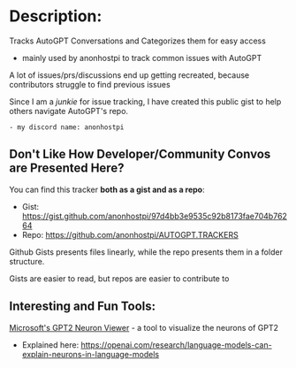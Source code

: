 # Description:
Tracks AutoGPT Conversations and Categorizes them for easy access
- mainly used by anonhostpi to track common issues with AutoGPT

A lot of issues/prs/discussions end up getting recreated, because contributors struggle to find previous issues

Since I am a _junkie_ for issue tracking, I have created this public gist to help others navigate AutoGPT's repo.

    - my discord name: anonhostpi 

## Don't Like How Developer/Community Convos are Presented Here?

You can find this tracker **both as a gist and as a repo**:
- Gist: https://gist.github.com/anonhostpi/97d4bb3e9535c92b8173fae704b76264
- Repo: https://github.com/anonhostpi/AUTOGPT.TRACKERS

Github Gists presents files linearly, while the repo presents them in a folder structure.

Gists are easier to read, but repos are easier to contribute to

## Interesting and Fun Tools:

[Microsoft's GPT2 Neuron Viewer][neuron-viewer] - a tool to visualize the neurons of GPT2
- Explained here: https://openai.com/research/language-models-can-explain-neurons-in-language-models

[neuron-viewer]:https://openaipublic.blob.core.windows.net/neuron-explainer/neuron-viewer/index.html
